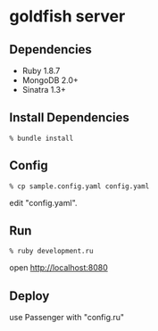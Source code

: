 goldfish server
==============

Dependencies
------------

* Ruby 1.8.7
* MongoDB 2.0+
* Sinatra 1.3+

Install Dependencies
--------------------

    % bundle install


Config
------

    % cp sample.config.yaml config.yaml

edit "config.yaml".


Run
---

    % ruby development.ru

open [http://localhost:8080](http://localhost:8080)


Deploy
------
use Passenger with "config.ru"
